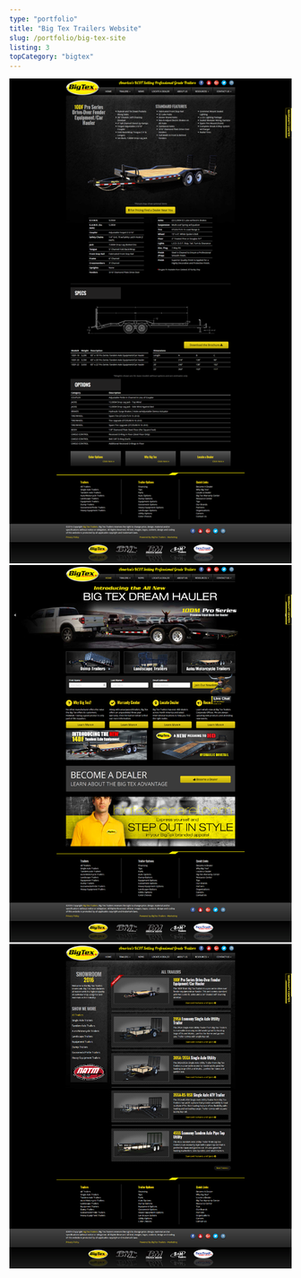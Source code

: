 ```yaml
---
type: "portfolio"
title: "Big Tex Trailers Website"
slug: /portfolio/big-tex-site
listing: 3
topCategory: "bigtex"
---
```


[//]: # "This is going to have the images and classes for the images to make them layout properly. the main portfolio page will have the featured images laid out as well"

![alt text](details-bigtex.png "Big Tex Trailers product details")
![alt text](home-bigtex.png "Big Tex Trailers homepage")
![alt text](products-bigtex.png "Big Tex Trailers product listing")
